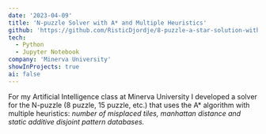 ```yaml
---
date: '2023-04-09'
title: 'N-puzzle Solver with A* and Multiple Heuristics'
github: 'https://github.com/RisticDjordje/8-puzzle-a-star-solution-with-multiple-heuristics'
tech:
  - Python
  - Jupyter Notebook
company: 'Minerva University'
showInProjects: true
ai: false
---
```


For my Artificial Intelligence class at Minerva University I developed a solver for the N-puzzle (8 puzzle, 15 puzzle, etc.) that uses the A\* algorithm with multiple heuristics: <i>number of misplaced tiles, manhattan distance and static additive disjoint pattern databases.</i>
